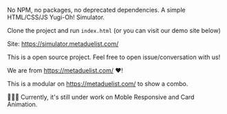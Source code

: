 No NPM, no packages, no deprecated dependencies. A simple HTML/CSS/JS Yugi-Oh! Simulator.

Clone the project and run `index.html` (or you can visit our demo site below)

Site: https://simulator.metaduelist.com/

This is a open source project. Feel free to open issue/conversation with us!

We are from https://metaduelist.com/ ❤️!

This is a modular on https://metaduelist.com/ to show a combo.

🚧🚧🚧 Currently, it's still under work on Moble Responsive and Card Animation.
